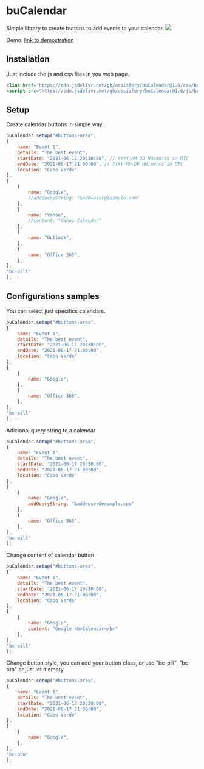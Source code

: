 # buCalendar
Simple library to create buttons to add events to your calendar.
[![](https://data.jsdelivr.com/v1/package/gh/assisfery/buCalendar/badge)](https://www.jsdelivr.com/package/gh/assisfery/buCalendar)

Demo: [link to demostration](https://assisfery.github.io/buCalendar/)

## Installation
Just include the js and css files in you web page.

```html
<link href="https://cdn.jsdelivr.net/gh/assisfery/buCalendar@1.0/css/buCalendar.min.css" rel="stylesheet">
<script src="https://cdn.jsdelivr.net/gh/assisfery/buCalendar@1.0/js/buCalendar.min.js"></script>
```

## Setup
Create calendar buttons in simple way.
```js
buCalendar.setup("#buttons-area",
{
    name: "Event 1",
    details: "The best event",
    startDate: "2021-06-17 20:30:00", // YYYY-MM-DD HH:mm:ss in UTC
    endDate: "2021-06-17 21:00:00", // YYYY-MM-DD HH:mm:ss in UTC
    location: "Cabo Verde"
},
[
    {
        name: "Google",
        //addQueryString: "&add=user@example.com"
    },
    {
        name: "Yahoo",
        //content: "Yahoo Calendar"
    },
    {
        name: "Outlook",
    },
    {
        name: "Office 365",
    },
],
"bc-pill"
);
```

## Configurations samples
You can select just specifics calendars.
```js
buCalendar.setup("#buttons-area",
{
    name: "Event 1",
    details: "The best event",
    startDate: "2021-06-17 20:30:00",
    endDate: "2021-06-17 21:00:00",
    location: "Cabo Verde"
},
[
    {
        name: "Google",
    },
    {
        name: "Office 365",
    },
],
"bc-pill"
);
```

Adicional query string to a calendar
```js
buCalendar.setup("#buttons-area",
{
    name: "Event 1",
    details: "The best event",
    startDate: "2021-06-17 20:30:00",
    endDate: "2021-06-17 21:00:00",
    location: "Cabo Verde"
},
[
    {
        name: "Google",
        addQueryString: "&add=user@example.com"
    },
    {
        name: "Office 365",
    },
],
"bc-pill"
);
```

Change content of calendar button
```js
buCalendar.setup("#buttons-area",
{
    name: "Event 1",
    details: "The best event",
    startDate: "2021-06-17 20:30:00",
    endDate: "2021-06-17 21:00:00",
    location: "Cabo Verde"
},
[
    {
        name: "Google",
        content: "Google <b>Calendar</b>"
    },
],
"bc-pill"
);
```

Change button style, you can add your button class,
or use "bc-pill", "bc-btn" or just let it empty
```js
buCalendar.setup("#buttons-area",
{
    name: "Event 1",
    details: "The best event",
    startDate: "2021-06-17 20:30:00",
    endDate: "2021-06-17 21:00:00",
    location: "Cabo Verde"
},
[
    {
        name: "Google",
    },
],
"bc-btn"
);